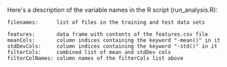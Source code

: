 Here's a description of the variable names in the R script (run_analysis.R):

	filenames:		list of files in the training and test data sets
	
	features:		data frame with contents of the features.csv file
	meanCols:		column indices containing the keyword "-mean()" in it
	stdDevCols:		column indices containing the keyword "-std()" in it
	filterCols:		combined list of mean and stdDev cols
	filterColNames:	column names of the filterCols list above
	
	
